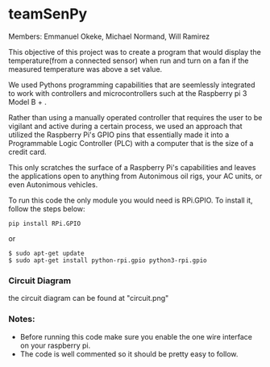 # teamSenPy
Members: Emmanuel Okeke, Michael Normand, Will Ramirez

This objective of this project was to create a program that would display the temperature(from a connected sensor) when run and 
turn on a fan if the measured temperature was above a set value. 

We used Pythons programming capabilities that are seemlessly integrated to work with controllers and microcontrollers such at the Raspberry pi 3 Model B + .

Rather than using a manually operated controller that requires the user to be vigilant and active during a certain process, we used an approach that utilized the Raspberry Pi's GPIO pins that essentially made it into a Programmable Logic Controller (PLC) with a computer that is the size of a credit card.

This only scratches the surface of a Raspberry Pi's capabilities and leaves the applications open to anything from Autonimous oil rigs, 
your AC units, or even Autonimous vehicles.

To run this code the only module you would need is RPi.GPIO. To install it, follow the steps below:

````
pip install RPi.GPIO 
````

or 
````
$ sudo apt-get update
$ sudo apt-get install python-rpi.gpio python3-rpi.gpio
````

### Circuit Diagram
the circuit diagram can be found at "circuit.png" 

### Notes: 
* Before running this code make sure you enable the one wire interface on your raspberry pi. 
* The code is well commented so it should be pretty easy to follow.

